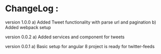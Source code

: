 # ChangeLog :


version 1.0.0
    a) Added Tweet functionality with parse url and pagination
    b) Added webpack setup

version 0.0.2
    a) Added services and component for tweets

version 0.0.1
    a) Basic setup for angular 8 project is ready for twitter-feeds



 

      
  
   
